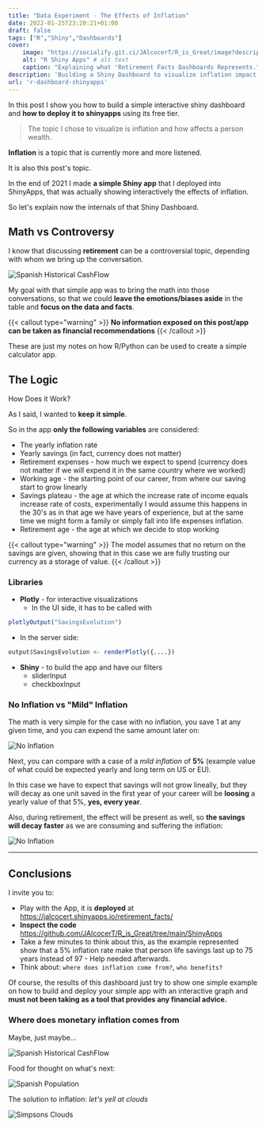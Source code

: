 ```yaml
---
title: "Data Experiment - The Effects of Inflation"
date: 2022-01-25T23:20:21+01:00
draft: false
tags: ["R","Shiny","Dashboards"]
cover:
    image: "https://socialify.git.ci/JAlcocerT/R_is_Great/image?description=1&descriptionEditable=Explaining%20the%20deployed%20Shiny%20Dashboard.&language=1&name=1&owner=1&theme=Auto" # image path/url 
    alt: "R Shiny Apps" # alt text
    caption: "Explaining what 'Retirement Facts Dashboards Represents." 
description: 'Building a Shiny Dashboard to visualize inflation impact on saving. Deploying to shinyapp'
url: 'r-dashboard-shinyapps'
---
```



In this post I show you how to build a simple interactive shiny dashboard and **how to deploy it to shinyapps** using its free tier.

> The topic I chose to visualize is inflation and how affects a person wealth.


**Inflation** is a topic that is currently more and more listened.

It is also this post's topic.

In the end of 2021 I made **a simple Shiny app** that I deployed into ShinyApps, that was actually showing interactively the effects of inflation.

So let's explain now the internals of that Shiny Dashboard.

## Math vs Controversy

I know that discussing **retirement** can be a controversial topic, depending with whom we bring up the conversation.

![Spanish Historical CashFlow](/blog_img/outro/fry.webp)

My goal with that simple app was to bring the math into those conversations, so that we could **leave the emotions/biases aside** in the table and **focus on the data and facts**.


{{< callout type="warning" >}}
**No information exposed on this post/app can be taken as financial recommendations** 
{{< /callout >}}

These are just my notes on how R/Python can be used to create a simple calculator app.

## The Logic

How Does it Work?

As I said, I wanted to **keep it simple**.

So in the app **only the following variables** are considered:

* The yearly inflation rate
* Yearly savings (in fact, currency does not matter)
* Retirement expenses - how much we expect to spend (currency does not matter if we will expend it in the same country where we worked)
* Working age - the starting point of our career, from where our saving start to grow linearly
* Savings plateau - the age at which the increase rate of income equals increase rate of costs, experimentally I would assume this happens in the 30's as in that age we have years of experience, but at the same time we might form a family or simply fall into life expenses inflation.
* Retirement age - the age at which we decide to stop working



{{< callout type="warning" >}}
The model assumes that no return on the savings are given, showing that in this case we are fully trusting our currency as a storage of value.
{{< /callout >}}

### Libraries

* **Plotly** - for interactive visualizations
    * In the UI side, it has to be called with

```r
plotlyOutput("SavingsEvolution")
```

* In the server side:

```r
output$SavingsEvolution <- renderPlotly({....})
```

* **Shiny** - to build the app and have our filters
    * sliderInput
    * checkboxInput

### No Inflation vs "Mild" Inflation

The math is very simple for the case with no inflation, you save 1 at any given time, and you can expend the same amount later on:

![No Inflation](/blog_img/data-experiments/Inflation_No.JPG)

Next, you can compare with a case of a *mild inflation* of **5%** (example value of what could be expected yearly and long term on US or EU).

In this case we have to expect that savings will not grow lineally, but they will decay as one unit saved in the first year of your career will be **loosing** a yearly value of that 5%, **yes, every year**.

Also, during retirement, the effect will be present as well, so **the savings will decay faster** as we are consuming and suffering the inflation:

![No Inflation](/blog_img/data-experiments/Inflation_Mild.JPG)

---

## Conclusions

I invite you to:

* Play with the App, it is **deployed** at <https://jalcocert.shinyapps.io/retirement_facts/>
* **Inspect the code** <https://github.com/JAlcocerT/R_is_Great/tree/main/ShinyApps>
* Take a few minutes to think about this, as the example represented show that a 5% inflation rate make that person life savings last up to 75 years instead of 97 - Help needed afterwards.
* Think about: `where does inflation come from?`, `who benefits?`

Of course, the results of this dashboard just try to show one simple example on how to build and deploy your simple app with an interactive graph and **must not been taking as a tool that provides any financial advice.**

### Where does monetary inflation comes from

Maybe, just maybe...

![Spanish Historical CashFlow](/blog_img/outro/deficit.png)

Food for thought on what's next:

![Spanish Population](/blog_img/outro/piramideesp.gif)

The solution to inflation: *let's yell at clouds*

![Simpsons Clouds](/blog_img/outro/old-man-yells-at-cloud-yelling.gif)